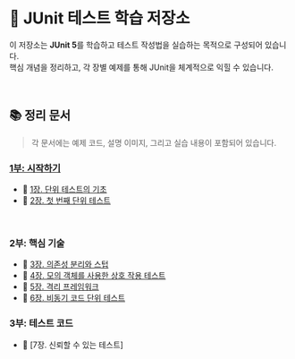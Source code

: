 # 🧪 JUnit 테스트 학습 저장소

이 저장소는 **JUnit 5**를 학습하고 테스트 작성법을 실습하는 목적으로 구성되어 있습니다.<br>
핵심 개념을 정리하고, 각 장별 예제를 통해 JUnit을 체계적으로 익힐 수 있습니다.


</br>

## 📚 정리 문서
> 각 문서에는 예제 코드, 설명 이미지, 그리고 실습 내용이 포함되어 있습니다.

### [1부: 시작하기](./docs/1부-시작하기/1부-시작하기.md)
- 📄 [1장. 단위 테스트의 기초](./docs/1-1-단위테스트의-기초/1-1-단위테스트의-기초.md)  
- 📄 [2장. 첫 번째 단위 테스트](./docs/1-2-첫-번째-단위-테스트/1-2-첫-번째-단위-테스트.md)

</br>

### 2부: 핵심 기술
- 📄 [3장. 의존성 분리와 스텁](./docs/2-3-의존성-분리와-스텁/2-3-의존성-분리와-스텁.md)
- 📄 [4장. 모의 객체를 사용한 상호 작용 테스트](./docs/2-4-모의-객체를-사용한-상호-작용-테스트/2-4-모의-객체를-사용한-상호-작용-테스트.md)
- 📄 [5장. 격리 프레임워크](./docs/2-5-격리-프레임워크/2-5-격리-프레임워크.md)
- 📄 [6장. 비동기 코드 단위 테스트](./docs/2-6-비동기-코드-단위-테스트/2-6-비동기-코드-단위-테스트.md)


### 3부: 테스트 코드
- 📄 [7장. 신뢰할 수 있는 테스트]
